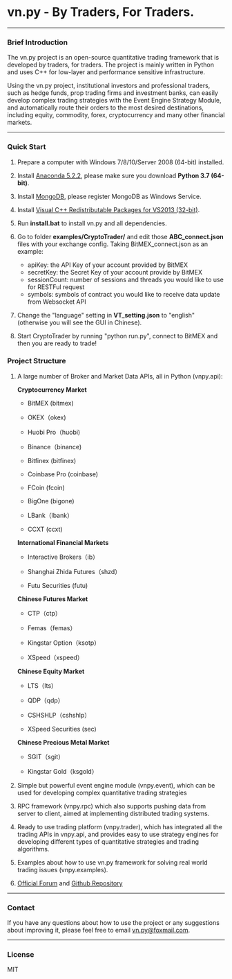 # vn.py - By Traders, For Traders.

---

### Brief Introduction

The vn.py project is an open-source quantitative trading framework that is developed by traders, for traders. The project is mainly written in Python and uses C++ for low-layer and performance sensitive infrastructure. 

Using the vn.py project, institutional investors and professional traders, such as hedge funds, prop trading firms and investment banks, can easily develop complex trading strategies with the Event Engine Strategy Module, and automatically route their orders to the most desired destinations, including equity, commodity, forex, cryptocurrency and many other financial markets. 

---
### Quick Start

1. Prepare a computer with Windows 7/8/10/Server 2008 (64-bit) installed.

2. Install [Anaconda 5.2.2](http://www.continuum.io/downloads), please make sure you download **Python 3.7 (64-bit)**.

3. Install [MongoDB](https://www.mongodb.org/downloads#production), please register MongoDB as Windows Service.

4. Install [Visual C++  Redistributable Packages for VS2013 (32-bit)](https://www.microsoft.com/en-gb/download/details.aspx?id=40784).

5. Run **install.bat** to install vn.py and all dependencies.

6. Go to folder **examples/CryptoTrader/** and edit those **ABC_connect.json** files with your exchange config. Taking BitMEX_connect.json as an example:
	* apiKey: the API Key of your account provided by BitMEX
	* secretKey: the Secret Key of your account provide by BitMEX 
	* sessionCount: number of sessions and threads you would like to use for RESTFul request
	* symbols: symbols of contract you would like to receive data update from Websocket API 

7. Change the "language" setting in **VT_setting.json** to "english" (otherwise you will see the GUI in Chinese).

8. Start CryptoTrader by running "python run.py", connect to BitMEX and then you are ready to trade!

### Project Structure

1. A large number of Broker and Market Data APIs, all in Python (vnpy.api):

	**Cryptocurrency Market**

    - BitMEX (bitmex)

    - OKEX（okex)

    - Huobi Pro（huobi)

    - Binance（binance)

    - Bitfinex (bitfinex)

    - Coinbase Pro (coinbase)

    - FCoin (fcoin)

    - BigOne (bigone)

    - LBank（lbank）

    - CCXT (ccxt)

	**International Financial Markets**

	- Interactive Brokers（ib）
	
	- Shanghai Zhida Futures（shzd）

	- Futu Securities (futu)

	**Chinese Futures Market**

	- CTP（ctp）

	- Femas（femas）

	- Kingstar Option（ksotp）

	- XSpeed（xspeed）

	**Chinese Equity Market**

	- LTS（lts）
	
	- QDP（qdp）

	- CSHSHLP（cshshlp）	

	- XSpeed Securities (sec)

	**Chinese Precious Metal Market**

	- SGIT（sgit）

	- Kingstar Gold（ksgold）


2. Simple but powerful event engine module (vnpy.event), which can be used for developing complex quantitative trading strategies

3. RPC framework (vnpy.rpc) which also supports pushing data from server to client, aimed at implementing distributed trading systems.

4. Ready to use trading platform (vnpy.trader), which has integrated all the trading APIs in vnpy.api, and provides easy to use strategy engines for developing different types of quantitative strategies and trading algorithms.

5. Examples about how to use vn.py framework for solving real world trading issues (vnpy.examples).

6. [Official Forum](http://www.vnpie.org) and [Github Repository](http://www.github.com/vnpy/vnpy)

---
### Contact

If you have any questions about how to use the project or any suggestions about improving it, please feel free to email vn.py@foxmail.com.

---
### License
MIT

